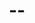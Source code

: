 ---
layout: page
title: "--"
nav: true
nav_order: 6
dropdown: true
children: 
    - title: Publications
      permalink: /publications/
    - title: divider
    - title: Projects
      permalink: /projects/
    - title: Repositories
      permalink: /repositories/
---